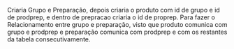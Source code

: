 Criaria Grupo e Preparação, depois criaria o produto com id de grupo e id de prodprep, e dentro de prepracao criaria o id de proprep.
Para fazer o Relacionamento entre grupo e preparação, visto que produto comunica com grupo e prodprep e preparação comunica com prodprep e com os restantes da tabela consecutivamente.

